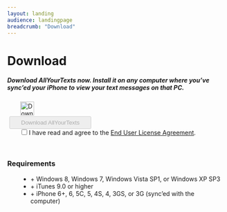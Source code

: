 ```yaml
---
layout: landing
audience: landingpage
breadcrumb: "Download"
---
```


<div id="post-238" class="post-238 page type-page status-publish hentry">
  <h1 class="entry-title">
    <cufon class="cufon cufon-canvas" alt="Download" style="width: 115px; height: 25px;">
      <canvas width="129" height="30" style="width: 129px; height: 30px; top: -4px; left: -2px;"></canvas>
      <cufontext>Download</cufontext>
    </cufon>
  </h1>
                           
  <div class="entry-content">
    <h5>Download AllYourTexts now. Install it on any computer where you’ve sync’ed your iPhone to view your text messages on that PC.</h5>
    <p><script type="text/javascript">// <![CDATA[
      function toggleDownloadEnabled()
      {
      document.downloadForm.downloadButton.disabled = !document.downloadForm.licenseAgreement.checked;
      }
      // ]]&gt;
      </script>
    </p>
    <form action="/starting-download/" method="post" name="downloadForm">
      <img class="alignleft size-full wp-image-340" style="margin: 0px 0px 0px 30px;" title="Download" src="http://www.allyourtexts.com/wp-content/uploads/2011/08/folder_download-32.png" alt="Download" width="32" height="32"><br>
      <input style="margin: 2px 0px 0px 5px; padding: 5px 25px;" type="submit" name="downloadButton" value="Download AllYourTexts" disabled="disabled"><br>
      <input style="margin: 0px 0px 0px 33px;" onclick="toggleDownloadEnabled()" type="checkbox" name="licenseAgreement" value="AgreeLicense"> I have read and agree to the <a title="License" href="/license/" target="_blank">End User License Agreement</a>.<p></p>
    </form>
    <p>&nbsp;</p>
    <h3 style="clear: both;"><cufon class="cufon cufon-canvas" alt="Requirements" style="width: 118px; height: 18.72px;">
      <canvas width="133" height="23" style="width: 133px; height: 23px; top: -3px; left: -1px;"></canvas>
      <cufontext>Requirements</cufontext></cufon>
    </h3>
    <ul style="margin-left: 30px;">
      <li>+ Windows 8, Windows 7, Windows Vista SP1, or Windows XP SP3</li>
      <li>+ iTunes 9.0 or higher</li>
      <li>+ iPhone 6+, 6, 5C, 5, 4S, 4, 3GS, or 3G (sync’ed with the computer)</li>
    </ul>
  </div><!-- .entry-content -->
</div>